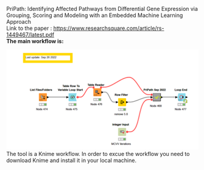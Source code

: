 PriPath: Identifying Affected  Pathways from Differential Gene Expression via Grouping, Scoring and Modeling with an Embedded Machine Learning Approach  
Link to the paper :  https://www.researchsquare.com/article/rs-1449467/latest.pdf
<br>**The main workflow is:**

![alt text](https://github.com/malikyousef/PriPath/blob/main/PriPath_main.PNG?raw=true)
The tool is a Knime workflow. In order to excue the workflow you need to download Knime and install it in your local machine.


 
